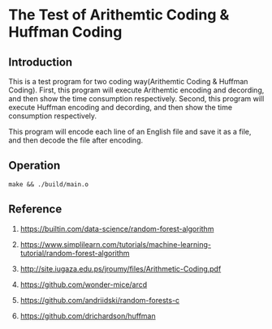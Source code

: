 # The Test of Arithemtic Coding & Huffman Coding

## Introduction

This is a test program for two coding way(Arithemtic Coding & Huffman Coding). First, this program will execute Arithemtic encoding and decording, and then show the time consumption respectively. Second, this program will execute Huffman encoding and decording, and then show the time consumption respectively.

This program will encode each line of an English file and save it as a file, and then decode the file after encoding.

## Operation

```
make && ./build/main.o
```

## Reference

1. https://builtin.com/data-science/random-forest-algorithm

2. https://www.simplilearn.com/tutorials/machine-learning-tutorial/random-forest-algorithm

3. http://site.iugaza.edu.ps/jroumy/files/Arithmetic-Coding.pdf

4. https://github.com/wonder-mice/arcd

5. https://github.com/andriidski/random-forests-c

6. https://github.com/drichardson/huffman
